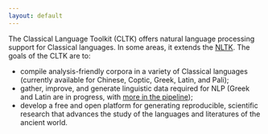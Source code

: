 ```yaml
---
layout: default
---
```


The Classical Language Toolkit (CLTK) offers natural language processing support for Classical languages. In some areas, it extends the [NLTK](http://www.nltk.org/). The goals of the CLTK are to:

*   compile analysis-friendly corpora in a variety of Classical languages (currently available for Chinese, Coptic, Greek, Latin, and Pali);
*   gather, improve, and generate linguistic data required for NLP (Greek and Latin are in progress, with [more in the pipeline](https://github.com/kylepjohnson/cltk/wiki/List-of-Classical-languages));
*   develop a free and open platform for generating reproducible, scientific research that advances the study of the languages and literatures of the ancient world.
